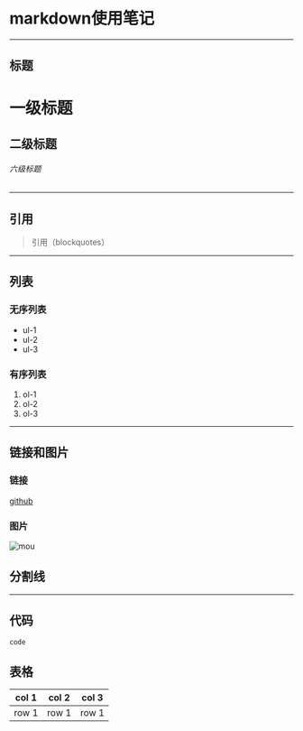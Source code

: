 # markdown使用笔记
***
## 标题
# 一级标题
## 二级标题
###### 六级标题
***
## 引用
> 引用（blockquotes）
***
## 列表
### 无序列表
- ul-1
- ul-2
- ul-3
### 有序列表
1. ol-1
2. ol-2
3. ol-3
***
## 链接和图片
### 链接
[github](http://github.com)
### 图片
![mou](http://mouapp.com/Mou_128.png)
## 分割线
***
## 代码
`code`
## 表格
|col 1|col 2| col 3|
|-----|-----|------|
|row 1|row 1| row 1|
